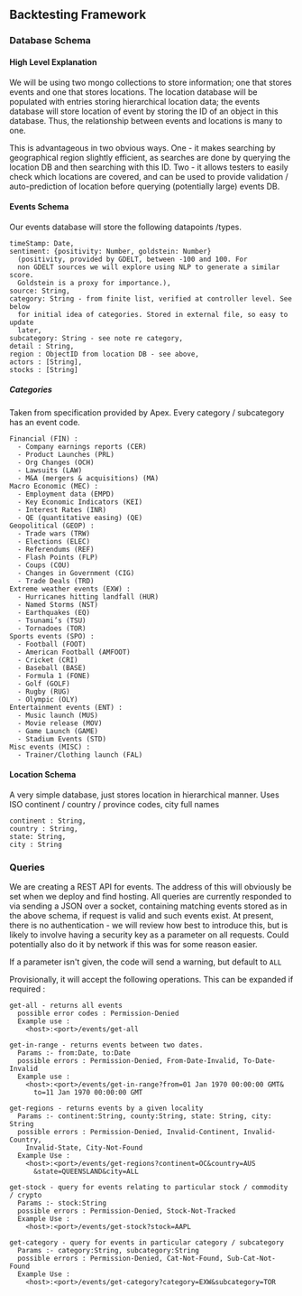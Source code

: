 ## Backtesting Framework

### Database Schema
#### High Level Explanation
We will be using two mongo collections to store information; one that stores
  events and one that stores locations. The location database will be populated
  with entries storing hierarchical location data; the events database will
  store location of event by storing the ID of an object in this database. Thus,
  the relationship between events and locations is many to one.

This is advantageous in two obvious ways. One - it makes searching by geographical
  region slightly efficient, as searches are done by querying the location DB and
  then searching with this ID. Two - it allows testers to easily check which
  locations are covered, and can be used to provide validation / auto-prediction
  of location before querying (potentially large) events DB.

#### Events Schema
Our events database will store the following datapoints /types.

    timeStamp: Date,
    sentiment: {positivity: Number, goldstein: Number}
      (positivity, provided by GDELT, between -100 and 100. For
      non GDELT sources we will explore using NLP to generate a similar score.
      Goldstein is a proxy for importance.),
    source: String,
    category: String - from finite list, verified at controller level. See below
      for initial idea of categories. Stored in external file, so easy to update
      later,
    subcategory: String - see note re category,
    detail : String,
    region : ObjectID from location DB - see above,
    actors : [String],
    stocks : [String]

##### Categories
Taken from specification provided by Apex. Every category / subcategory has an
  event code.

    Financial (FIN) :
      - Company earnings reports (CER)
      - Product Launches (PRL)
      - Org Changes (OCH)
      - Lawsuits (LAW)
      - M&A (mergers & acquisitions) (MA)
    Macro Economic (MEC) :
      - Employment data (EMPD)
      - Key Economic Indicators (KEI)
      - Interest Rates (INR)
      - QE (quantitative easing) (QE)
    Geopolitical (GEOP) :
      - Trade wars (TRW)
      - Elections (ELEC)
      - Referendums (REF)
      - Flash Points (FLP)
      - Coups (COU)
      - Changes in Government (CIG)
      - Trade Deals (TRD)
    Extreme weather events (EXW) :
      - Hurricanes hitting landfall (HUR)
      - Named Storms (NST)
      - Earthquakes (EQ)
      - Tsunami’s (TSU)
      - Tornadoes (TOR)
    Sports events (SPO) :
      - Football (FOOT)
      - American Football (AMFOOT)
      - Cricket (CRI)
      - Baseball (BASE)
      - Formula 1 (FONE)
      - Golf (GOLF)
      - Rugby (RUG)
      - Olympic (OLY)
    Entertainment events (ENT) :
      - Music launch (MUS)
      - Movie release (MOV)
      - Game Launch (GAME)
      - Stadium Events (STD)
    Misc events (MISC) :
      - Trainer/Clothing launch (FAL)

#### Location Schema
A very simple database, just stores location in hierarchical manner. Uses ISO
  continent / country / province codes, city full names

    continent : String,
    country : String,
    state: String,
    city : String

### Queries
We are creating a REST API for events. The address of this will obviously be
  set when we deploy and find hosting. All queries are currently responded to via
  sending a JSON over a socket, containing matching events stored as in the
  above schema, if request is valid and such events exist. At present, there is
  no authentication - we will review how best to introduce this, but is likely
  to involve having a security key as a parameter on all requests. Could
  potentially also do it by network if this was for some reason easier.

If a parameter isn't given, the code will send a warning, but default to `ALL`

Provisionally, it will accept the following operations. This can be expanded if
  required :

    get-all - returns all events
      possible error codes : Permission-Denied
      Example use :
        <host>:<port>/events/get-all

    get-in-range - returns events between two dates.
      Params :- from:Date, to:Date
      possible errors : Permission-Denied, From-Date-Invalid, To-Date-Invalid
      Example use :
        <host>:<port>/events/get-in-range?from=01 Jan 1970 00:00:00 GMT&
          to=11 Jan 1970 00:00:00 GMT

    get-regions - returns events by a given locality
      Params :- continent:String, county:String, state: String, city: String
      possible errors : Permission-Denied, Invalid-Continent, Invalid-Country,
        Invalid-State, City-Not-Found
      Example Use :
        <host>:<port>/events/get-regions?continent=OC&country=AUS
          &state=QUEENSLAND&city=ALL

    get-stock - query for events relating to particular stock / commodity / crypto
      Params :- stock:String
      possible errors : Permission-Denied, Stock-Not-Tracked
      Example Use :
        <host>:<port>/events/get-stock?stock=AAPL

    get-category - query for events in particular category / subcategory
      Params :- category:String, subcategory:String
      possible errors : Permission-Denied, Cat-Not-Found, Sub-Cat-Not-Found
      Example Use :
        <host>:<port>/events/get-category?category=EXW&subcategory=TOR

